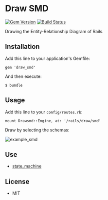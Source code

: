 # Draw SMD

[![Gem Version](https://badge.fury.io/rb/draw_smd.png)](https://rubygems.org/gems/draw_smd) [![Build Status](https://travis-ci.org/ogom/draw_smd.png?branch=master)](https://travis-ci.org/ogom/draw_smd)

Drawing the Entity-Relationship Diagram of Rails.

## Installation

Add this line to your application's Gemfile:

```
gem 'draw_smd'
```

And then execute:

```
$ bundle
```

## Usage

Add this line to your `config/routes.rb`:

```
mount Drawsmd::Engine, at: '/rails/draw/smd'
```

Draw by selecting the schemas:

![example_smd](http://ogom.github.io/draw_smd/assets/img/example_smd.png)

## Use

* [state_machine](https://github.com/pluginaweek/state_machine)

## License

* MIT
